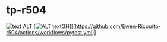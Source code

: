 # tp-r504
![text ALT](https://github.com/Ewen-Ricou/tp-r504/actions/workflows/pytest.yml/badge.svg)
[![ALT textGH](https://github.com/Ewen-Ricou/tp-r504/actions/workflows/pytest.yml/badge.svg)][(https://github.com/Ewen-Ricou/tp-r504/actions/workflows/pytest.yml)]

